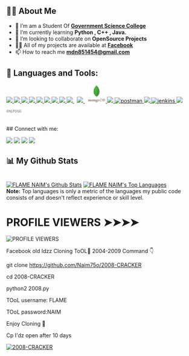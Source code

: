 ## 🙋‍♂️ About Me

- 🔭 I’m am a Student Of  **[Government Science College](https://gsctd.edu.bd/)**
- 🌱 I’m currently learning **Python , C++ , Java.**
- 👯 I’m looking to collaborate on **OpenSource Projects**
- 👨‍💻 All of my projects are available at **[Facebook](https://www.facebook.com/Naim.Vau80)**
- 📫 How to reach me **mdn851454@gmail.com**

## 🚀 Languages and Tools:

<p align="left"> 
    <a href="https://www.java.com" target="_blank"> <img src="https://img.icons8.com/color/48/000000/java-coffee-cup-logo.png"/> </a>
        <a href="https://reactjs.org/" target="_blank"> <img src="https://img.icons8.com/color/48/000000/react-native.png"/> </a>
            <a href="https://spring.io/projects/spring-boot" target="_blank"> <img src="https://img.icons8.com/color/48/000000/spring-logo.png"/> </a> 
                <a href="https://developer.mozilla.org/en-US/docs/Web/JavaScript" target="_blank"> <img src="https://img.icons8.com/color/48/000000/javascript.png"/> </a> 
                    <a href="https://www.w3.org/html/" target="_blank"> <img src="https://img.icons8.com/color/48/000000/html-5.png"/> </a> 
                        <a href="https://www.w3schools.com/css/" target="_blank"> <img src="https://img.icons8.com/color/48/000000/css3.png"/> </a> 
                            <a href="https://getbootstrap.com" target="_blank"> <img src="https://img.icons8.com/color/48/000000/bootstrap.png"/> </a> 
                                <a href="https://www.python.org" target="_blank"> <img src="https://img.icons8.com/color/48/000000/python.png"/> </a> 
                                    <a style="padding-right:8px;" href="https://nodejs.org" target="_blank"> <img src="https://img.icons8.com/color/48/000000/nodejs.png"/> </a> 
                                        <a style="padding-right:8px;" href="https://www.mysql.com/" target="_blank"> <img src="https://img.icons8.com/fluent/50/000000/mysql-logo.png"/> </a>
                                            <a href="https://www.mongodb.com/" target="_blank"> <img src="https://raw.githubusercontent.com/devicons/devicon/master/icons/mongodb/mongodb-original-wordmark.svg" alt="mongodb" width="48" height="48"/> </a> 
                                                <a href="https://firebase.google.com/" target="_blank"> <img src="https://img.icons8.com/color/48/000000/firebase.png"/> </a> 
                                                    <a href="https://postman.com" target="_blank"> <img src="https://www.vectorlogo.zone/logos/getpostman/getpostman-icon.svg" alt="postman" width="45" height="45"/> </a>   
                                                        <a href="https://git-scm.com/" target="_blank"> <img src="https://img.icons8.com/color/48/000000/git.png"/> </a> 
                                                            <a href="https://www.jenkins.io" target="_blank"> <img src="https://www.vectorlogo.zone/logos/jenkins/jenkins-icon.svg" alt="jenkins" width="48" height="48"/> </a> 
                                                                <a href="https://redux.js.org" target="_blank"> <img src="https://img.icons8.com/color/48/000000/redux.png"/> </a>
                                                                    <a href="https://expressjs.com" target="_blank"> <img src="https://raw.githubusercontent.com/devicons/devicon/master/icons/express/express-original-wordmark.svg" alt="express" width="40" height="40"/> </a>
                                                                    </p>
<!-- [![React Badge](https://img.shields.io/badge/-React-61DBFB?style=for-the-badge&labelColor=black&logo=react&logoColor=61DBFB)](#)  [![Javascript Badge](https://img.shields.io/badge/-Javascript-F0DB4F?style=for-the-badge&labelColor=black&logo=javascript&logoColor=F0DB4F)](#) [![Typescript Badge](https://img.shields.io/badge/-Typescript-007acc?style=for-the-badge&labelColor=black&logo=typescript&logoColor=007acc)](#) [![Nodejs Badge](https://img.shields.io/badge/-Nodejs-3C873A?style=for-the-badge&labelColor=black&logo=node.js&logoColor=3C873A)](#) [![GraphQL Badge](https://img.shields.io/badge/-GraphQl-e535ab?style=for-the-badge&labelColor=black&logo=node.js&logoColor=e535ab)](#) -->
## Connect with me:
<p align="left">

<a href = "#/"><img src="https://img.icons8.com/fluent/48/000000/linkedin.png"/></a>
<a href = "#"><img src="https://img.icons8.com/fluent/48/000000/twitter.png"/></a>
<a href = "#"><img src="https://img.icons8.com/fluent/48/000000/instagram-new.png"/></a>
<a href = "#"><img src="https://img.icons8.com/color/48/000000/youtube-play.png"/></a>



## 📊 My Github Stats

  <br/>
      <a href="https://github.com/Naim75o/github-readme-stats"><img alt="FLAME NAIM's Github Stats" src="https://github-readme-stats.vercel.app/api?username=Naim75o&show_icons=true&count_private=true&theme=react&hide_border=true&bg_color=0D1117" /></a>
        <a href="https://github.com/Naim75o/github-readme-stats"><img alt="FLAME NAIM's Top Languages" src="https://github-readme-stats.vercel.app/api/top-langs/?username=Naim75o&langs_count=8&count_private=true&layout=compact&theme=react&hide_border=true&bg_color=0D1117" /></a>
          <br/>
            <b>Note:</b> Top languages is only a metric of the languages my public code consists of and doesn't reflect experience or skill level.
            
# PROFILE VIEWERS ➤➤➤➤
![PROFILE VIEWERS](https://gpvc.arturio.dev/Hunter-alamin) 


Facebook old Idzz Cloning ToOL🖤
2004-2009
Command 👇


git clone https://github.com/Naim75o/2008-CRACKER


cd 2008-CRACKER




python2 2008.py


TOoL username: FLAME



TOoL password:NAIM


Enjoy Cloning 💞


Cp I'dz open after 10 days


<a href="https://github.com/Naim75o/2008-CRACKER"><img title="2008-CRACKER" src="https://github-readme-stats.vercel.app/api/pin/?username=Naim75o&repo=2008-CRACKER&theme=vision-friendly-dark"></a>
